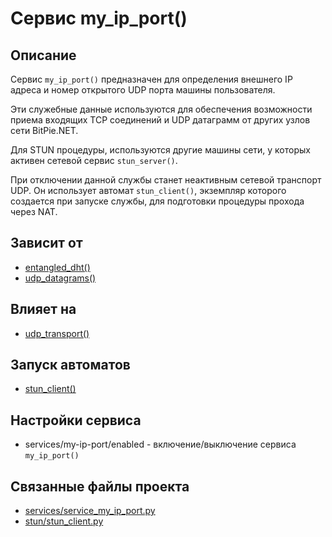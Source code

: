 # Сервис my_ip_port()


## Описание
Сервис `my_ip_port()` предназначен для определения внешнего IP адреса и 
номер открытого UDP порта машины пользователя. 

Эти служебные данные используются для обеспечения возможности приема входящих TCP соединений и 
UDP датаграмм от других узлов сети BitPie.NET.

Для STUN процедуры, используются другие машины сети, у которых активен сетевой сервис 
`stun_server()`.

При отключении данной службы станет неактивным сетевой транспорт UDP.
Он использует автомат `stun_client()`, экземпляр которого создается при запуске службы,
для подготовки процедуры прохода через NAT.


## Зависит от
* [entangled_dht()](services/service_entangled_dht.md)
* [udp_datagrams()](services/service_udp_datagrams.md)


## Влияет на
* [udp_transport()](services/service_udp_transport.md)


## Запуск автоматов
* [stun_client()](stun/stun_client.md)


## Настройки сервиса
* services/my-ip-port/enabled - включение/выключение сервиса `my_ip_port()`


## Связанные файлы проекта
* [services/service_my_ip_port.py](services/service_my_ip_port.py)
* [stun/stun_client.py](stun/stun_client.py)




